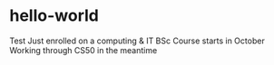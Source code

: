 # hello-world
Test
Just enrolled on a computing & IT BSc
Course starts in October
Working through CS50 in the meantime
